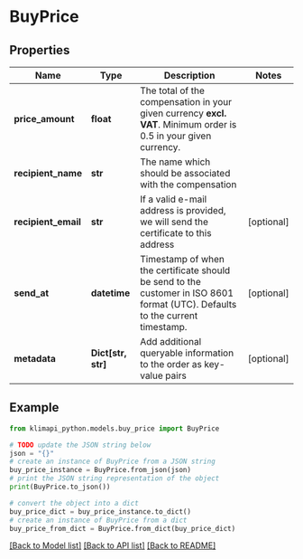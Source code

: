 # BuyPrice


## Properties

Name | Type | Description | Notes
------------ | ------------- | ------------- | -------------
**price_amount** | **float** | The total of the compensation in your given currency **excl. VAT**. Minimum order is 0.5 in your given currency. | 
**recipient_name** | **str** | The name which should be associated with the compensation | 
**recipient_email** | **str** | If a valid e-mail address is provided, we will send the certificate to this address | [optional] 
**send_at** | **datetime** | Timestamp of when the certificate should be send to the customer in ISO 8601 format (UTC). Defaults to the current timestamp. | [optional] 
**metadata** | **Dict[str, str]** | Add additional queryable information to the order as key-value pairs | [optional] 

## Example

```python
from klimapi_python.models.buy_price import BuyPrice

# TODO update the JSON string below
json = "{}"
# create an instance of BuyPrice from a JSON string
buy_price_instance = BuyPrice.from_json(json)
# print the JSON string representation of the object
print(BuyPrice.to_json())

# convert the object into a dict
buy_price_dict = buy_price_instance.to_dict()
# create an instance of BuyPrice from a dict
buy_price_from_dict = BuyPrice.from_dict(buy_price_dict)
```
[[Back to Model list]](../README.md#documentation-for-models) [[Back to API list]](../README.md#documentation-for-api-endpoints) [[Back to README]](../README.md)


